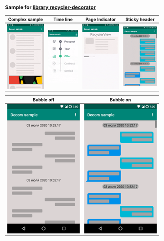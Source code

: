 
### Sample for [library recycler-decorator](https://gitlab.com/surfstudio/public/android-standard/-/tree/dev/G-0.5.0/recycler-decorator)



Complex sample | Time line | Page Indicator | Sticky header
------------ | ------------- | ------------- | -------------
![](art/complex_decor.gif) | ![](art/time_line.gif) | ![](art/worm_pager_indicator.gif) | ![](art/sticky_header.gif)

Bubble off | Bubble on
------------ | -------------
![](art/bubble_off.png) | ![](art/bubble_on.png)
